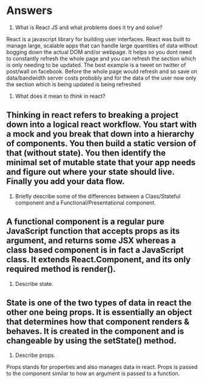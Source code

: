# Answers

1.  What is React JS and what problems does it try and solve?

React is a javascript library for building user interfaces. React was built to manage large, scalable apps that can handle large quantities of data without bogging down the actual DOM and/or webpage. It helps so you dont need to constantly refresh the whole page and you can refresh the section which is only needing to be updated. The best example is a tweet on twitter of post/wall on facebook. Before the whole page would refresh and so save on data/bandwidth server costs probobly and for the data of the user now only the section which is being updated is being refreshed

1.  What does it mean to _think_ in react?

## Thinking in react refers to breaking a project down into a logical react workflow. You start with a mock and you break that down into a hierarchy of components. You then build a static version of that (without state). You then identify the minimal set of mutable state that your app needs and figure out where your state should live. Finally you add your data flow.

1.  Briefly describe some of the differences between a Class/Stateful component and a Functional/Presentational component.

## A functional component is a regular pure JavaScript function that accepts props as its argument, and returns some JSX whereas a class based component is in fact a JavaScript class. It extends React.Component, and its only required method is render().

1.  Describe state.

## State is one of the two types of data in react the other one being props. It is essentially an object that determines how that component renders & behaves. It is created in the component and is changeable by using the setState() method.

1.  Describe props.

Props stands for properties and also manages data in react. Props is passed to the component similar to how an argument is passed to a function.